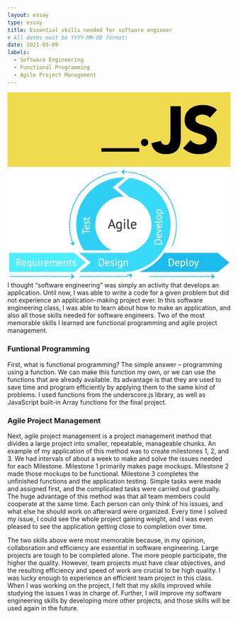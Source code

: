 ```yaml
---
layout: essay
type: essay
title: Essential skills needed for software engineer
# All dates must be YYYY-MM-DD format!
date: 2021-05-09
labels:
  - Software Engineering
  - Functional Programming
  - Agile Project Management
---
```

<div class="ui two column grid container">
  <div class="column">
    <img class="ui fluid image" src="../images/underscore.png">
  </div>
  
  <div class="column">
    <img class="ui fluid image" src="../images/agile.png">
  </div>
  
</div>
I thought “software engineering” was simply an activity that develops an application. Until now, I was able to write a code for a given problem but did not experience an application-making project ever. In this software engineering class, I was able to learn about how to make an application, and also all those skills needed for software engineers. Two of the most memorable skills I learned are functional programming and agile project management. 

### Funtional Programming
First, what is functional programming? The simple answer – programming using a function. We can make this function my own, or we can use the functions that are already available. Its advantage is that they are used to save time and program efficiently by applying them to the same kind of problems. I used functions from the underscore.js library, as well as JavaScript built-in Array functions for the final project.

### Agile Project Management
Next, agile project management is a project management method that divides a large project into smaller, repeatable, manageable chunks. An example of my application of this method was to create milestones 1, 2, and 3. We had intervals of about a week to make and solve the issues needed for each Milestone. Milestone 1 primarily makes page mockups. Milestone 2 made those mockups to be functional. Milestone 3 completes the unfinished functions and the application testing. Simple tasks were made and assigned first, and the complicated tasks were carried out gradually. The huge advantage of this method was that all team members could cooperate at the same time. Each person can only think of his issues, and what else he should work on afterward were organized. Every time I solved my issue, I could see the whole project gaining weight, and I was even pleased to see the application getting close to completion over time.

The two skills above were most memorable because, in my opinion, collaboration and efficiency are essential in software engineering. Large projects are tough to be completed alone. The more people participate, the higher the quality. However, team projects must have clear objectives, and the resulting efficiency and speed of work are crucial to be high quality. I was lucky enough to experience an efficient team project in this class. When I was working on the project, I felt that my skills improved while studying the issues I was in charge of. Further, I will improve my software engineering skills by developing more other projects, and those skills will be used again in the future.
